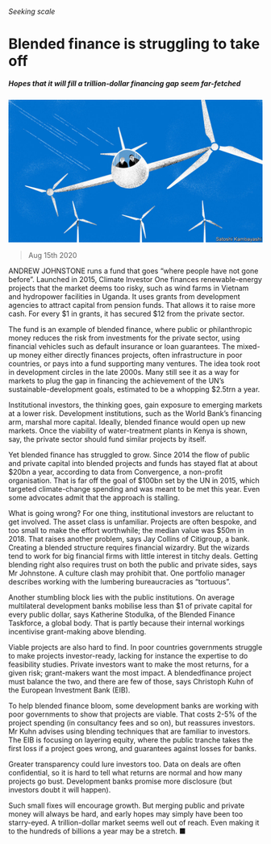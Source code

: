 ###### Seeking scale

# Blended finance is struggling to take off 

##### Hopes that it will fill a trillion-dollar financing gap seem far-fetched 

![image](images/20200815_FND002_0.jpg) 

> Aug 15th 2020 

ANDREW JOHNSTONE runs a fund that goes “where people have not gone before”. Launched in 2015, Climate Investor One finances renewable-energy projects that the market deems too risky, such as wind farms in Vietnam and hydropower facilities in Uganda. It uses grants from development agencies to attract capital from pension funds. That allows it to raise more cash. For every $1 in grants, it has secured $12 from the private sector.

The fund is an example of blended finance, where public or philanthropic money reduces the risk from investments for the private sector, using financial vehicles such as default insurance or loan guarantees. The mixed-up money either directly finances projects, often infrastructure in poor countries, or pays into a fund supporting many ventures. The idea took root in development circles in the late 2000s. Many still see it as a way for markets to plug the gap in financing the achievement of the UN’s sustainable-development goals, estimated to be a whopping $2.5trn a year.


Institutional investors, the thinking goes, gain exposure to emerging markets at a lower risk. Development institutions, such as the World Bank’s financing arm, marshal more capital. Ideally, blended finance would open up new markets. Once the viability of water-treatment plants in Kenya is shown, say, the private sector should fund similar projects by itself.

Yet blended finance has struggled to grow. Since 2014 the flow of public and private capital into blended projects and funds has stayed flat at about $20bn a year, according to data from Convergence, a non-profit organisation. That is far off the goal of $100bn set by the UN in 2015, which targeted climate-change spending and was meant to be met this year. Even some advocates admit that the approach is stalling.

What is going wrong? For one thing, institutional investors are reluctant to get involved. The asset class is unfamiliar. Projects are often bespoke, and too small to make the effort worthwhile; the median value was $50m in 2018. That raises another problem, says Jay Collins of Citigroup, a bank. Creating a blended structure requires financial wizardry. But the wizards tend to work for big financial firms with little interest in titchy deals. Getting blending right also requires trust on both the public and private sides, says Mr Johnstone. A culture clash may prohibit that. One portfolio manager describes working with the lumbering bureaucracies as “tortuous”.

Another stumbling block lies with the public institutions. On average multilateral development banks mobilise less than $1 of private capital for every public dollar, says Katherine Stodulka, of the Blended Finance Taskforce, a global body. That is partly because their internal workings incentivise grant-making above blending.

Viable projects are also hard to find. In poor countries governments struggle to make projects investor-ready, lacking for instance the expertise to do feasibility studies. Private investors want to make the most returns, for a given risk; grant-makers want the most impact. A blendedfinance project must balance the two, and there are few of those, says Christoph Kuhn of the European Investment Bank (EIB).

To help blended finance bloom, some development banks are working with poor governments to show that projects are viable. That costs 2-5% of the project spending (in consultancy fees and so on), but reassures investors. Mr Kuhn advises using blending techniques that are familiar to investors. The EIB is focusing on layering equity, where the public tranche takes the first loss if a project goes wrong, and guarantees against losses for banks.

Greater transparency could lure investors too. Data on deals are often confidential, so it is hard to tell what returns are normal and how many projects go bust. Development banks promise more disclosure (but investors doubt it will happen).

Such small fixes will encourage growth. But merging public and private money will always be hard, and early hopes may simply have been too starry-eyed. A trillion-dollar market seems well out of reach. Even making it to the hundreds of billions a year may be a stretch. ■

